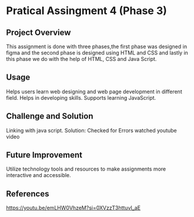 # Pratical Assingment 4 (Phase 3)

## Project Overview
This assignment is done with three phases,the first phase was designed in figma 
and the second phase is designed using HTML and CSS and lastly in this phase we do with the help of HTML, CSS and Java Script.

## Usage 
Helps users learn web designing and web page development in different field.
Helps in developing skills.
Supports learning JavaScript.


## Challenge and Solution 
Linking with java script.
Solution:
Checked for Errors
watched youtube video 

## Future Improvement 
Utilize technology tools and resources to make assignments more interactive and accessible.

## References
https://youtu.be/emLHW0VhzeM?si=0XVzzT3httuvI_aE